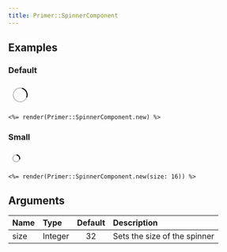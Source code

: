 ```yaml
---
title: Primer::SpinnerComponent
---
```




## Examples

### Default

<iframe style="width: 100%; border: 0px; height: 48px;" srcdoc="<html><head><link href='https://unpkg.com/@primer/css/dist/primer.css' rel='stylesheet'></head><body><svg viewBox='0 0 16 16' fill='none' style='box-sizing: content-box; color: var(--color-icon-primary);' width='32' height='32'>  <circle cx='8' cy='8' r='7' stroke='currentColor' stroke-opacity='0.25' stroke-width='2' vector-effect='non-scaling-stroke' />  <path d='M15 8a7.002 7.002 0 00-7-7' stroke='currentColor' stroke-width='2' stroke-linecap='round' vector-effect='non-scaling-stroke'>    <animateTransform attributeName='transform' type='rotate' from='0 8 8' to='360 8 8' dur='1s' repeatCount='indefinite' />  </path></svg></body></html>"></iframe>

```erb
<%= render(Primer::SpinnerComponent.new) %>
```

### Small

<iframe style="width: 100%; border: 0px; height: 32px;" srcdoc="<html><head><link href='https://unpkg.com/@primer/css/dist/primer.css' rel='stylesheet'></head><body><svg viewBox='0 0 16 16' fill='none' style='box-sizing: content-box; color: var(--color-icon-primary);' width='16' height='16'>  <circle cx='8' cy='8' r='7' stroke='currentColor' stroke-opacity='0.25' stroke-width='2' vector-effect='non-scaling-stroke' />  <path d='M15 8a7.002 7.002 0 00-7-7' stroke='currentColor' stroke-width='2' stroke-linecap='round' vector-effect='non-scaling-stroke'>    <animateTransform attributeName='transform' type='rotate' from='0 8 8' to='360 8 8' dur='1s' repeatCount='indefinite' />  </path></svg></body></html>"></iframe>

```erb
<%= render(Primer::SpinnerComponent.new(size: 16)) %>
```

## Arguments

| Name | Type | Default | Description |
| :- | :- | :-: | :- |
| size | Integer | 32 | Sets the size of the spinner |
